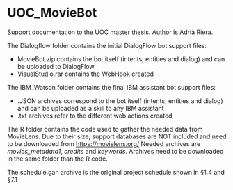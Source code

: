 # UOC_MovieBot
Support documentation to the UOC master thesis. Author is Adrià Riera.

The Dialogflow folder contains the initial DialogFlow bot support files:
- MovieBot.zip contains the bot itself (intents, entities and dialog) and can be uploaded to DialogFlow
- VisualStudio.rar contains the WebHook created

The IBM_Watson folder contains the final IBM assistant bot support files:
- .JSON archives correspond to the bot itself (intents, entities and dialog) and can be uploaded as a skill to any IBM assistant
- .txt archives refer to the different web actions created

The R folder contains the code used to gather the needed data from MovieLens. Due to their size, support databases are NOT included and need to be downloaded from https://movielens.org/ Needed archives are *movies_metadata1*, *credits* and *keywords*. Archives need to be downloaded in the same folder than the R code.

The schedule.gan archive is the original project schedule shown in §1.4 and §7.1
